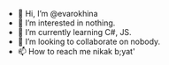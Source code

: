 - 👋 Hi, I’m @evarokhina
- 👀 I’m interested in nothing.
- 🌱 I’m currently learning C#, JS.
- 💞️ I’m looking to collaborate on nobody.
- 📫 How to reach me nikak b;yat'
